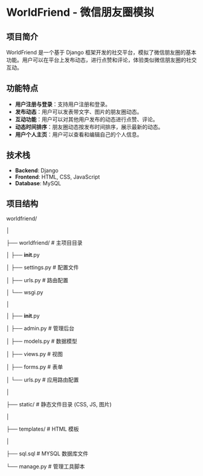 # WorldFriend - 微信朋友圈模拟

## 项目简介

WorldFriend 是一个基于 Django 框架开发的社交平台，模拟了微信朋友圈的基本功能。用户可以在平台上发布动态，进行点赞和评论，体验类似微信朋友圈的社交互动。

## 功能特点

- **用户注册与登录**：支持用户注册和登录。
- **发布动态**：用户可以发表带文字、图片的朋友圈动态。
- **互动功能**：用户可以对其他用户发布的动态进行点赞、评论。
- **动态时间排序**：朋友圈动态按发布时间排序，展示最新的动态。
- **用户个人主页**：用户可以查看和编辑自己的个人信息。

## 技术栈

- **Backend**: Django
- **Frontend**: HTML, CSS, JavaScript
- **Database**: MySQL

## 项目结构

worldfriend/

│

├── worldfriend/          # 主项目目录

│   ├── __init__.py

│   ├── settings.py       # 配置文件

│   ├── urls.py           # 路由配置

│   └── wsgi.py

│


│   ├── __init__.py

│   ├── admin.py          # 管理后台

│   ├── models.py         # 数据模型

│   ├── views.py          # 视图

│   ├── forms.py          # 表单

│   └── urls.py           # 应用路由配置

│

├── static/                # 静态文件目录 (CSS, JS, 图片)

│

├── templates/             # HTML 模板

│

├── sql.sql             # MYSQL 数据库文件

└── manage.py              # 管理工具脚本
